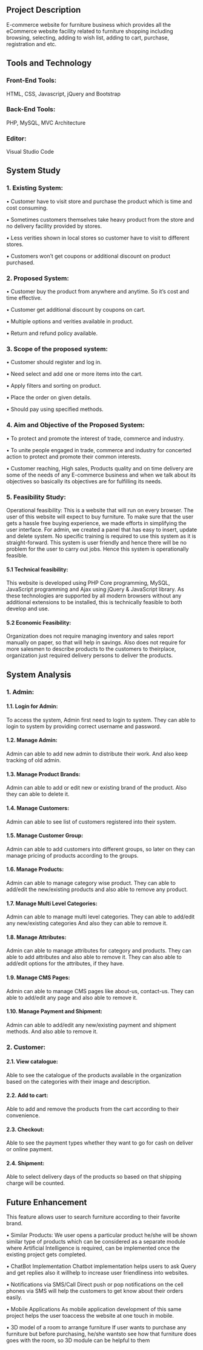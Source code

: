 ## Project Description
E-commerce website for furniture business which provides all the eCommerce website facility related to furniture shopping including browsing, selecting, adding to wish list, adding to 
cart, purchase, registration and etc.

## Tools and Technology
### Front-End Tools: 
HTML, CSS, Javascript, jQuery and Bootstrap
### Back-End Tools: 
PHP, MySQL, MVC Architecture
### Editor: 
Visual Studio Code

## System Study
### 1. Existing System:
• Customer have to visit store and purchase the product which is time and cost consuming.

• Sometimes customers themselves take heavy product from the store and no delivery facility provided by stores.

• Less verities shown in local stores so customer have to visit to different stores.

• Customers won’t get coupons or additional discount on product purchased.

### 2. Proposed System:
• Customer buy the product from anywhere and anytime. So it’s cost and time effective.

• Customer get additional discount by coupons on cart.

• Multiple options and verities available in product.

• Return and refund policy available.

### 3. Scope of the proposed system:
• Customer should register and log in.

• Need select and add one or more items into the cart.

• Apply filters and sorting on product.

• Place the order on given details.

• Should pay using specified methods.

### 4. Aim and Objective of the Proposed System:
• To protect and promote the interest of trade, commerce and industry.

• To unite people engaged in trade, commerce and industry for concerted action to protect and promote their common interests.

• Customer reaching, High sales, Products quality and on time delivery are some of the needs of any E-commerce business and when we talk about its objectives so basically its objectives are for fulfilling 
its needs.

### 5. Feasibility Study:
Operational feasibility:
This is a website that will run on every browser. The user of this website will expect to buy furniture. To make sure that the user gets a hassle free buying experience, we made efforts in simplifying the user interface. For admin, we created a panel that has easy to insert, update and delete system. No specific training is required to use this system as it is straight-forward. This system is user friendly and hence there will be no problem for the user to carry out jobs. Hence this system is operationally feasible.

#### 5.1 Technical feasibility:
This website is developed using PHP Core programming, MySQL, JavaScript programming and Ajax using jQuery & JavaScript library. As these technologies are supported by all modern browsers without any additional extensions to be installed, this is technically feasible to both develop and use.
#### 5.2 Economic Feasibility:
Organization does not require managing inventory and sales report manually on paper, so
that will help in savings. Also does not require for more salesmen to describe products to the customers to theirplace, organization just required delivery persons to deliver the products.

## System Analysis
### 1. Admin:
#### 1.1. Login for Admin:
To access the system, Admin first need to login to system. They can able to login to system by providing 
correct username and password.
#### 1.2. Manage Admin:
Admin can able to add new admin to distribute their work. And also keep tracking of old admin.
#### 1.3. Manage Product Brands:
Admin can able to add or edit new or existing brand of the product. Also they can able to delete it.
#### 1.4. Manage Customers:
Admin can able to see list of customers registered into their system.
#### 1.5. Manage Customer Group:
Admin can able to add customers into different groups, so later on they can manage pricing of products according to the groups.
#### 1.6. Manage Products:
Admin can able to manage category wise product. They can able to add/edit the new/existing products and also able to remove any product.
#### 1.7. Manage Multi Level Categories:
Admin can able to manage multi level categories. They can able to add/edit any new/existing categories And also they can able to remove it.
#### 1.8. Manage Attributes:
Admin can able to manage attributes for category and products. They can able to add attributes and also 
able to remove it. They can also able to add/edit options for the attributes, if they have.
#### 1.9. Manage CMS Pages:
Admin can able to manage CMS pages like about-us, contact-us. They can able to add/edit any page and 
also able to remove it.
#### 1.10. Manage Payment and Shipment:
Admin can able to add/edit any new/existing payment and shipment methods. And also able to remove 
it.

### 2. Customer:
#### 2.1. View catalogue:
Able to see the catalogue of the products available in the organization based on the categories with 
their image and description.
#### 2.2. Add to cart:
Able to add and remove the products from the cart according to their convenience.
#### 2.3. Checkout:
Able to see the payment types whether they want to go for cash on deliver or online payment.
#### 2.4. Shipment: 
Able to select delivery days of the products so based on that shipping charge will be counted.

## Future Enhancement
This feature allows user to search furniture according to their favorite brand.

• Similar Products: 
We user opens a particular product he/she will be shown similar type of products which can be considered as a separate module where Artificial Intelligence is required, can be implemented once the existing project gets completed.

• ChatBot Implementation 
Chatbot implementation helps users to ask Query and get replies also it willhelp to increase user friendliness into websites.

• Notifications via SMS/Call 
Direct push or pop notifications on the cell phones via SMS will help the customers to get know about their orders easily.

• Mobile Applications 
As mobile application development of this same project helps the user toaccess the website at one touch in mobile.

• 3D model of a room to arrange furniture
If user wants to purchase any furniture but before purchasing, he/she wantsto see how that furniture does goes with the room, so 3D module can be helpful to them


